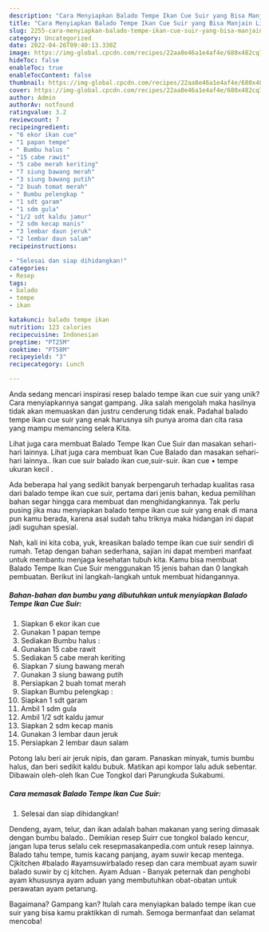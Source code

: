 ```yaml
---
description: "Cara Menyiapkan Balado Tempe Ikan Cue Suir yang Bisa Manjain Lidah"
title: "Cara Menyiapkan Balado Tempe Ikan Cue Suir yang Bisa Manjain Lidah"
slug: 2255-cara-menyiapkan-balado-tempe-ikan-cue-suir-yang-bisa-manjain-lidah
category: Uncategorized
date: 2022-04-26T09:40:13.330Z
image: https://img-global.cpcdn.com/recipes/22aa8e46a1e4af4e/680x482cq70/balado-tempe-ikan-cue-suir-foto-resep-utama.jpg
hideToc: false
enableToc: true
enableTocContent: false
thumbnail: https://img-global.cpcdn.com/recipes/22aa8e46a1e4af4e/680x482cq70/balado-tempe-ikan-cue-suir-foto-resep-utama.jpg
cover: https://img-global.cpcdn.com/recipes/22aa8e46a1e4af4e/680x482cq70/balado-tempe-ikan-cue-suir-foto-resep-utama.jpg
author: Admin
authorAv: notfound
ratingvalue: 3.2
reviewcount: 7
recipeingredient:
- "6 ekor ikan cue"
- "1 papan tempe"
- " Bumbu halus "
- "15 cabe rawit"
- "5 cabe merah keriting"
- "7 siung bawang merah"
- "3 siung bawang putih"
- "2 buah tomat merah"
- " Bumbu pelengkap "
- "1 sdt garam"
- "1 sdm gula"
- "1/2 sdt kaldu jamur"
- "2 sdm kecap manis"
- "3 lembar daun jeruk"
- "2 lembar daun salam"
recipeinstructions:

- "Selesai dan siap dihidangkan!"
categories:
- Resep
tags:
- balado
- tempe
- ikan

katakunci: balado tempe ikan 
nutrition: 123 calories
recipecuisine: Indonesian
preptime: "PT25M"
cooktime: "PT58M"
recipeyield: "3"
recipecategory: Lunch

---
```





Anda sedang mencari inspirasi resep balado tempe ikan cue suir yang unik? Cara menyiapkannya sangat gampang. Jika salah mengolah maka hasilnya tidak akan memuaskan dan justru cenderung tidak enak. Padahal balado tempe ikan cue suir yang enak harusnya sih punya aroma dan cita rasa yang mampu memancing selera Kita.





Lihat juga cara membuat Balado Tempe Ikan Cue Suir dan masakan sehari-hari lainnya. Lihat juga cara membuat Ikan Cue Balado dan masakan sehari-hari lainnya.. Ikan cue suir balado ikan cue,suir-suir. ikan cue • tempe ukuran kecil .

Ada beberapa hal yang sedikit banyak berpengaruh terhadap kualitas rasa dari balado tempe ikan cue suir, pertama dari jenis bahan, kedua pemilihan bahan segar hingga cara membuat dan menghidangkannya. Tak perlu pusing jika mau menyiapkan balado tempe ikan cue suir yang enak di mana pun kamu berada, karena asal sudah tahu triknya maka hidangan ini dapat jadi suguhan spesial.






Nah, kali ini kita coba, yuk, kreasikan balado tempe ikan cue suir sendiri di rumah. Tetap dengan bahan sederhana, sajian ini dapat memberi manfaat untuk membantu menjaga kesehatan tubuh kita. Kamu bisa membuat Balado Tempe Ikan Cue Suir menggunakan 15 jenis bahan dan 0 langkah pembuatan. Berikut ini langkah-langkah untuk membuat hidangannya.

<!--inarticleads1-->

##### Bahan-bahan dan bumbu yang dibutuhkan untuk menyiapkan Balado Tempe Ikan Cue Suir:

1. Siapkan 6 ekor ikan cue
1. Gunakan 1 papan tempe
1. Sediakan  Bumbu halus :
1. Gunakan 15 cabe rawit
1. Sediakan 5 cabe merah keriting
1. Siapkan 7 siung bawang merah
1. Gunakan 3 siung bawang putih
1. Persiapkan 2 buah tomat merah
1. Siapkan  Bumbu pelengkap :
1. Siapkan 1 sdt garam
1. Ambil 1 sdm gula
1. Ambil 1/2 sdt kaldu jamur
1. Siapkan 2 sdm kecap manis
1. Gunakan 3 lembar daun jeruk
1. Persiapkan 2 lembar daun salam


Potong lalu beri air jeruk nipis, dan garam. Panaskan minyak, tumis bumbu halus, dan beri sedikit kaldu bubuk. Matikan api kompor lalu aduk sebentar. Dibawain oleh-oleh Ikan Cue Tongkol dari Parungkuda Sukabumi. 

<!--inarticleads2-->

##### Cara memasak Balado Tempe Ikan Cue Suir:


1. Selesai dan siap dihidangkan!

Dendeng, ayam, telur, dan ikan adalah bahan makanan yang sering dimasak dengan bumbu balado.. Demikian resep Suirr cue tongkol balado kencur, jangan lupa terus selalu cek resepmasakanpedia.com untuk resep lainnya. Balado tahu tempe, tumis kacang panjang, ayam suwir kecap mentega. Cjkitchen #balado #ayamsuwirbalado resep dan cara membuat ayam suwir balado suwir by cj kitchen. Ayam Aduan - Banyak peternak dan penghobi ayam khususnya ayam aduan yang membutuhkan obat-obatan untuk perawatan ayam petarung. 

Bagaimana? Gampang kan? Itulah cara menyiapkan balado tempe ikan cue suir yang bisa kamu praktikkan di rumah. Semoga bermanfaat dan selamat mencoba!
